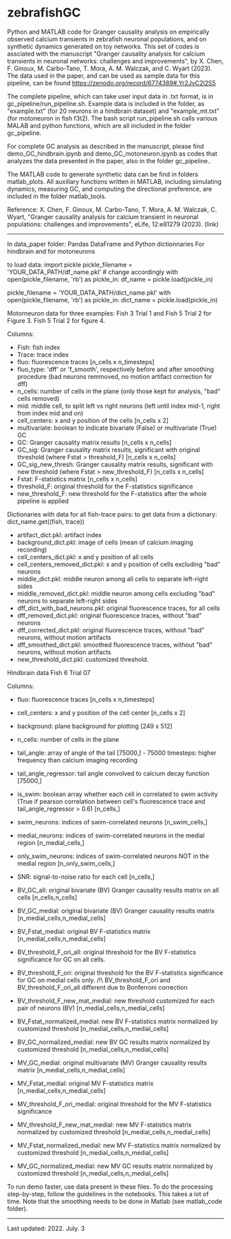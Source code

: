 # zebrafishGC
Python and MATLAB code for Granger causality analysis on empirically observed calcium transients in zebrafish neuronal populations, and on synthetic dynamics generated on toy networks. This set of codes is assciated with the manuscript "Granger causality analysis for calcium transients in neuronal networks: challenges and improvements", by X. Chen, F. Ginoux, M. Carbo-Tano, T. Mora, A. M. Walczak, and C. Wyart (2023). The data used in the paper, and can be used as sample data for this pipeline, can be found https://zenodo.org/record/6774389#.Yr2JvC2l2S5

The complete pipeline, which can take user input data in .txt format, is in gc_pipeline/run_pipeline.sh. 
Example data is included in the folder, as "example.txt" (for 20 neurons in a hindbrain dataset) and "example_mt.txt" (for motoneuron in fish f3t2). 
The bash script run_pipeline.sh calls various MALAB and python functions, which are all included in the folder gc_pipeline.

For complete GC analysis as described in the manuscript, please find demo_GC_hindbrain.ipynb and demo_GC_motoneuron.ipynb as codes that analyzes the data presented in the paper, also in the folder gc_pipeline.. 

The MATLAB code to generate synthetic data can be find in folders matlab_plots. All auxillary functions written in MATLAB, including simulating dynamics, measuring GC, and computing the directional preference, are included in the folder matlab_tools.

Reference:
X. Chen, F. Ginoux, M. Carbo-Tano, T. Mora, A. M. Walczak, C. Wyart, "Granger causality analysis for calcium transient in neuronal populations: challenges and improvements", eLife, 12:e81279 (2023). (link)

----

In data_paper folder: Pandas DataFrame and Python dictionnaries
For hindbrain and for motoneurons

to load data: 
import pickle
pickle_filename = 'YOUR_DATA_PATH/df_name.pkl'  # change accordingly
with open(pickle_filename, 'rb') as pickle_in:
     df_name = pickle.load(pickle_in)

pickle_filename = 'YOUR_DATA_PATH/dict_name.pkl' 
with open(pickle_filename, 'rb') as pickle_in:
    dict_name = pickle.load(pickle_in)  




Motorneuron data for three examples: 
Fish 3 Trial 1 and Fish 5 Trial 2 for Figure 3.
Fish 5 Trial 2 for figure 4.

Columns:
- Fish: fish index
- Trace: trace index
- fluo: fluorescence traces [n_cells x n_timesteps]
- fluo_type: 'dff' or 'f_smooth', respectively before and after smoothing procedure 
	     (bad neurons remmoved, no motion artifact correction for dff)
- n_cells: number of cells in the plane (only those kept for analysis, "bad" cells removed)
- mid: middle cell, to split left vs right neurons (left until index mid-1, right from index mid and on)
- cell_centers: x and y position of the cells [n_cells x 2]
- multivariate: boolean to indicate bivariate (False) or multivariate (True) GC
- GC: Granger causality matrix results [n_cells x n_cells]
- GC_sig: Granger causality matrix results, significant with original threshold (where Fstat > threshold_F) [n_cells x n_cells]
- GC_sig_new_thresh: Granger causality matrix results, significant with new threshold (where Fstat > new_threshold_F) [n_cells x n_cells]
- Fstat: F-statistics matrix [n_cells x n_cells]
- threshold_F: original threshold for the F-statistics significance
- new_threshold_F: new threshold for the F-statistics after the whole pipeline is applied

Dictionaries with data for all fish-trace pairs:
to get data from a dictionary: dict_name.get((fish, trace))
- artifact_dict.pkl: artifact index
- background_dict.pkl: image of cells (mean of calcium imaging recording)
- cell_centers_dict.pkl: x and y position of all cells
- cell_centers_removed_dict.pkl: x and y position of cells excluding "bad" neurons
- middle_dict.pkl: middle neuron among all cells to separate left-right sides 
- middle_removed_dict.pkl: middle neuron among cells excluding "bad" neurons to separate left-right sides 
- dff_dict_with_bad_neurons.pkl: original fluorescence traces, for all cells
- dff_removed_dict.pkl: original fluorescence traces, without "bad" neurons
- dff_corrected_dict.pkl: original fluorescence traces, without "bad" neurons, without motion artifacts
- dff_smoothed_dict.pkl: smoothed fluorescence traces, without "bad" neurons, without motion artifacts
- new_threshold_dict.pkl: customized threshold.


Hindbrain data
Fish 6 Trial 07

Columns:
- fluo: fluorescence traces [n_cells x n_timesteps]
- cell_centers: x and y position of the cell center [n_cells x 2]
- background: plane background for plotting [249 x 512]
- n_cells: number of cells in the plane
- tail_angle: array of angle of the tail [75000,] - 75000 timesteps: higher frequency than calcium imaging recording
- tail_angle_regressor: tail angle convolved to calcium decay function [75000,] 
- is_swim: boolean array whether each cell in correlated to swim activity (True if pearson correlation between cell's fluorescence trace and tail_angle_regressor > 0.6) [n_cells,]
- swim_neurons: indices of swim-correlated neurons [n_swim_cells,]
- medial_neurons: indices of swim-correlated neurons in the medial region [n_medial_cells,]
- only_swim_neurons: indices of swim-correlated neurons NOT in the medial region [n_only_swim_cells,]
- SNR: signal-to-noise ratio for each cell [n_cells,]

- BV_GC_all: original bivariate (BV) Granger causality results matrix on all cells [n_cells,n_cells]
- BV_GC_medial: original bivariate (BV) Granger causality results matrix [n_medial_cells,n_medial_cells]
- BV_Fstat_medial: original BV F-statistics matrix [n_medial_cells,n_medial_cells]
- BV_threshold_F_ori_all: original threshold for the BV F-statistics significance for GC on all cells.
- BV_threshold_F_ori: original threshold for the BV F-statistics significance for GC on medial cells only.
	/!\  BV_threshold_F_ori and BV_threshold_F_ori_all different due to Bonferroni correction
- BV_threshold_F_new_mat_medial: new threshold customized for each pair of neurons (BV) [n_medial_cells,n_medial_cells]
- BV_Fstat_normalized_medial: new BV F-statistics matrix normalized by customized threshold [n_medial_cells,n_medial_cells]
- BV_GC_normalized_medial: new BV GC results matrix normalized by customized threshold [n_medial_cells,n_medial_cells]

- MV_GC_medial: original multivariate (MV) Granger causality results matrix [n_medial_cells,n_medial_cells]
- MV_Fstat_medial: original MV F-statistics matrix [n_medial_cells,n_medial_cells]
- MV_threshold_F_ori_medial: original threshold for the MV F-statistics significance
- MV_threshold_F_new_mat_medial: new MV F-statistics matrix normalized by customized threshold [n_medial_cells,n_medial_cells]
- MV_Fstat_normalized_medial: new MV F-statistics matrix normalized by customized threshold [n_medial_cells,n_medial_cells]
- MV_GC_normalized_medial: new MV GC results matrix normalized by customized threshold [n_medial_cells,n_medial_cells]


To run demo faster, use data present in these files.
To do the processing step-by-step, follow the guidelines in the notebooks. This takes a lot of time.
Note that the smoothing needs to be done in Matlab (see matlab_code folder).

----
Last updated: 2022. July. 3
